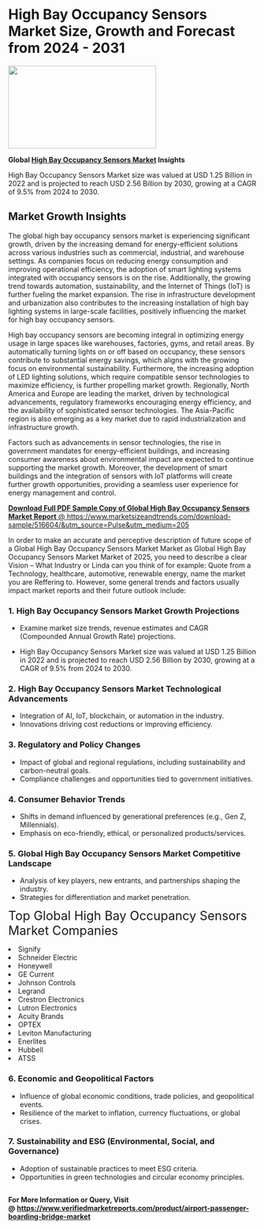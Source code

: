 <H1>High Bay Occupancy Sensors Market Size, Growth and Forecast from 2024 - 2031</H1><img class="aligncenter size-medium wp-image-584254" src="https://thirdeyenews.in/wp-content/uploads/2024/09/Global-Market-Research-300x168.jpeg" alt="" width="300" height="168" /><p><strong>Global&nbsp;<a href="https://www.marketsizeandtrends.com/download-sample/516604/&amp;utm_source=Pulse&amp;utm_medium=205">High Bay Occupancy Sensors Market</a> Insights</strong></p><p>High Bay Occupancy Sensors Market size was valued at USD 1.25 Billion in 2022 and is projected to reach USD 2.56 Billion by 2030, growing at a CAGR of 9.5% from 2024 to 2030.</p><p><h2>Market Growth Insights</h2> <p>The global high bay occupancy sensors market is experiencing significant growth, driven by the increasing demand for energy-efficient solutions across various industries such as commercial, industrial, and warehouse settings. As companies focus on reducing energy consumption and improving operational efficiency, the adoption of smart lighting systems integrated with occupancy sensors is on the rise. Additionally, the growing trend towards automation, sustainability, and the Internet of Things (IoT) is further fueling the market expansion. The rise in infrastructure development and urbanization also contributes to the increasing installation of high bay lighting systems in large-scale facilities, positively influencing the market for high bay occupancy sensors.</p> <p><a href="#"></a></p> <p>High bay occupancy sensors are becoming integral in optimizing energy usage in large spaces like warehouses, factories, gyms, and retail areas. By automatically turning lights on or off based on occupancy, these sensors contribute to substantial energy savings, which aligns with the growing focus on environmental sustainability. Furthermore, the increasing adoption of LED lighting solutions, which require compatible sensor technologies to maximize efficiency, is further propelling market growth. Regionally, North America and Europe are leading the market, driven by technological advancements, regulatory frameworks encouraging energy efficiency, and the availability of sophisticated sensor technologies. The Asia-Pacific region is also emerging as a key market due to rapid industrialization and infrastructure growth. <p>Factors such as advancements in sensor technologies, the rise in government mandates for energy-efficient buildings, and increasing consumer awareness about environmental impact are expected to continue supporting the market growth. Moreover, the development of smart buildings and the integration of sensors with IoT platforms will create further growth opportunities, providing a seamless user experience for energy management and control.</p> <p><a href="#"></p><p><span class=""><strong>Download Full PDF Sample Copy of Global High Bay Occupancy Sensors Market Report</strong> @ <a href="https://www.marketsizeandtrends.com/download-sample/516604/&amp;utm_source=Pulse&amp;utm_medium=205" target="_blank">https://www.marketsizeandtrends.com/download-sample/516604/&amp;utm_source=Pulse&amp;utm_medium=205</a></span></p><p>In order to make an accurate and perceptive description of future scope of a Global&nbsp;High Bay Occupancy Sensors Market Market as Global&nbsp;High Bay Occupancy Sensors Market Market of 2025, you need to describe a clear Vision &ndash; What Industry or Linda can you think of for example: Quote from a Technology, healthcare, automotive, renewable energy, name the market you are Reffering to. However, some general trends and factors usually impact market reports and their future outlook include:</p><h3>1.&nbsp;<strong>High Bay Occupancy Sensors Market Growth Projections</strong></h3><ul><li>Examine market size trends, revenue estimates and CAGR (Compounded Annual Growth Rate) projections.</li><li><p>High Bay Occupancy Sensors Market size was valued at USD 1.25 Billion in 2022 and is projected to reach USD 2.56 Billion by 2030, growing at a CAGR of 9.5% from 2024 to 2030.</p></li></ul><h3>2.&nbsp;<strong>High Bay Occupancy Sensors Market Technological Advancements</strong></h3><ul><li>Integration of AI, IoT, blockchain, or automation in the industry.</li><li>Innovations driving cost reductions or improving efficiency.</li></ul><h3>3.&nbsp;<strong>Regulatory and Policy Changes</strong></h3><ul><li>Impact of global and regional regulations, including sustainability and carbon-neutral goals.</li><li>Compliance challenges and opportunities tied to government initiatives.</li></ul><h3>4.&nbsp;<strong>Consumer Behavior Trends</strong></h3><ul><li>Shifts in demand influenced by generational preferences (e.g., Gen Z, Millennials).</li><li>Emphasis on eco-friendly, ethical, or personalized products/services.</li></ul><h3>5.&nbsp;<strong>Global High Bay Occupancy Sensors Market Competitive Landscape</strong></h3><ul><li>Analysis of key players, new entrants, and partnerships shaping the industry.</li><li>Strategies for differentiation and market penetration.</li></ul><p data-pm-slice="1 1 []"><span style="color: inherit; font-family: inherit; font-size: 25px;">Top Global High Bay Occupancy Sensors Market Companies</span></p><div class="" data-test-id=""><p><li>Signify</li><li> Schneider Electric</li><li> Honeywell</li><li> GE Current</li><li> Johnson Controls</li><li> Legrand</li><li> Crestron Electronics</li><li> Lutron Electronics</li><li> Acuity Brands</li><li> OPTEX</li><li> Leviton Manufacturing</li><li> Enerlites</li><li> Hubbell</li><li> ATSS</li></p></div><h3>6.&nbsp;<strong>Economic and Geopolitical Factors</strong></h3><ul><li>Influence of global economic conditions, trade policies, and geopolitical events.</li><li>Resilience of the market to inflation, currency fluctuations, or global crises.</li></ul><h3>7.&nbsp;<strong>Sustainability and ESG (Environmental, Social, and Governance)</strong></h3><ul><li>Adoption of sustainable practices to meet ESG criteria.</li><li>Opportunities in green technologies and circular economy principles.</li></ul><h2><strong style="font-size: 14px;">For More Information or Query, Visit @&nbsp;</strong><a style="background-color: #ffffff; font-size: 14px;" href="https://www.marketsizeandtrends.com/report/high-bay-occupancy-sensors-market/" target="_blank">https://www.verifiedmarketreports.com/product/airport-passenger-boarding-bridge-market</a></h2>
